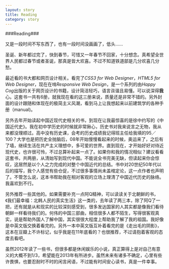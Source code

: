 ```yaml
---
layout: story
title: Reading
category: story
---
```


###Reading###

又是一段时间不写东西了，也有一段时间没画画了，低头……

圣诞、新年都过完了，快到春节，可惜又一年春节不回家，十分想念。真希望全世界人民都过春节或者圣诞，那真是皆大欢喜。不过不知道铁道部是几分欢喜几分愁。

最近看的书大都和网页设计相关。看完了*CSS3 for Web Designer*，*HTML5 for Web Designer*，现在在啃*Responsive Web Design*，是一个系列的由*Happy Cog*出版的关于网页设计的书籍，设计简洁轻巧，语言诙谐且易懂。可以说深得**我**心。这套书一共有6册，就我现在看的这三册来说，质量还是非常不错的。另外封面的设计跟随和体现在的极简主义风潮，看到马上让我想起来以前建筑学的各种手册（manual)。

另外去年开始读起中国近现代史相关的书，到现在让我最惊喜的是徐中约写的《中国近代史》。我在初中学历史的时候就非常揪心，历史书对我来说言之无物，我从来都没理顺过。高中没有历史课，会考的历史成绩我记得班主任给我填的95／100？大学也是把历史全抛脑后，08年开始慢慢看起来的时候，奥运来了，之后有了墙，继续生活在共产主义理想中，多可爱的世界。直到现在，才开始好好对待近现代史，也许很可怜，不过总算补起来一点了。如果你和我的情况相似？建议看看这套书，共两册，从清始写到现代中国。不能说全书完美无缺，但读起来你会惊叹，这居然是以个人之力完成的对整个中国近代的总结。书中对20世纪50年代以后的描写，我个人感觉有些仓促，不过很多事情尚未盖棺定论，这一点作者也声明了。不管怎么说，这本书帮助我在相对客观的立场上理清了中国近代历史的脉络。我喜欢到不行。

另外推荐一些其他的。如果需要补充一点阿Q精神，可以读读关于北朝鲜的书，《我们最幸福：北韩人民的真实生活》这一类的，去年读了两三本，除了阿Q了一把，还有就是从和现实的比较深刻感受到，很多发达国家的人其实都是像我们看待朝鲜一样看待我们的。何伟的中国三部曲，相信很多人都不陌生，写得很客观真实，说是帮助外国人了解中国，其实很很大程度上帮助我了解了我的祖国。我好像是中英文版交换着看完的。另外一本中英文版互补着看完的是《走出毛的阴影》，这本在豆瓣上不许标记，似乎我是在11年底看的？也很推荐，不过请抱着客观的态度去看吧。

虽然2012年读了一些书，但很多都是休闲娱乐的小说，真正算得上是对自己有意义的大概不到1/3，希望能在2013年有所进步。虽然未来有诸多不确定，心里有些许畏惧，也要忍耐时不时的闲言闲语，不过能有时间安心读书，真是一件幸事。
